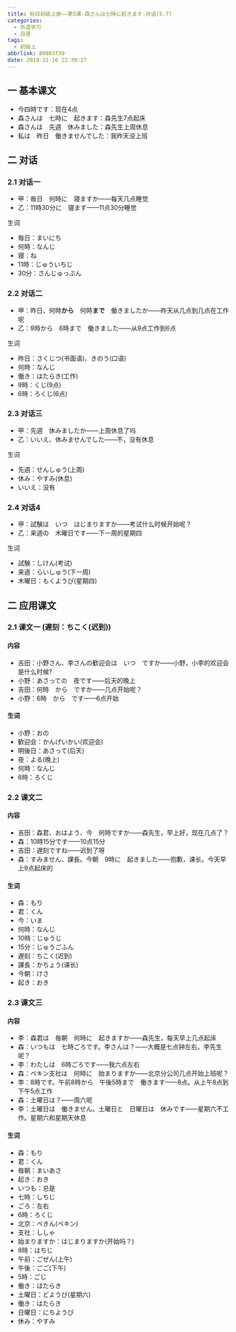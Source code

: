 ```yaml
---
title: 标日初级上册——第5课-森さんは七時に起きます-对话(5.7)
categories:
  - 外语学习
  - 日语
tags:
  - 初级上
abbrlink: 80803f39
date: 2019-11-16 22:39:27
---
```

## 一 基本课文

* 今四時です：现在4点
* 森さんは　七時に　起きます：森先生7点起床
* 森さんは　先週　休みました：森先生上周休息
* 私は　昨日　働きませんでした：我昨天没上班

<!--more-->

## 二 对话

### 2.1 对话一
* 甲：毎日　何時に　寝ますか——每天几点睡觉
* 乙：11時30分に　寝ます——11点30分睡觉

生词

*  毎日：まいにち
* 何時：なんじ
* 寝：ね
* 11時：じゅういちじ
* 30分：さんじゅっぷん

### 2.2 对话二

* 甲：昨日、何時**から**　何時**まで**　働きましたか——昨天从几点到几点在工作呢
* 乙：9時から　6時まで　働きました——从9点工作到6点

生词

* 昨日：さくじつ(书面语)、きのう(口语)
* 何時：なんじ　
* 働き：はたらき(工作)
* 9時：くじ(9点)
* 6時：ろくじ(6点)

### 2.3 对话三

* 甲：先週　休みましたか——上周休息了吗
* 乙：いいえ、休みませんでした——不，没有休息

生词

* 先週：せんしゅう(上周)
* 休み：やすみ(休息)
* いいえ：没有

### 2.4 对话4

* 甲：試験は　いつ　はじまりますか——考试什么时候开始呢？
* 乙：来週の　木曜日です——下一周的星期四

生词

* 試験：しけん(考试)
* 来週：らいしゅう(下一周)
* 木曜日：もくようび(星期四)

## 二 应用课文

### 2.1 课文一 (遅刻：ちこく(迟到))
#### 内容

* 吉田：小野さん、李さんの歓迎会は　いつ　ですか——小野，小李的欢迎会是什么时候?
* 小野：あさっての　夜です——后天的晚上
* 吉田：何時　から　ですか——几点开始呢？
* 小野：6時　から　です——6点开始

####  生词

* 小野：おの
* 歓迎会：かんげいかい(欢迎会)
* 明後日：あさって(后天)
* 夜：よる(晚上)
* 何時：なんじ
* 6時：ろくじ

### 2.2 课文二

#### 内容

* 吉田：森君、おはよう、今　何時ですか——森先生，早上好，现在几点了？
* 森：10時15分です——10点15分
* 吉田：遅刻ですね——迟到了呀
* 森：すみません、課長。今朝　9時に　起きました——抱歉，课长。今天早上9点起床的

#### 生词

* 森：もり
* 君：くん
* 今：いま
* 何時：なんじ
* 10時：じゅうじ
* 15分：じゅうごふん
* 遅刻：ちこく(迟到)
* 課長：かちょう(课长)
* 今朝：けさ
* 起き：おき

### 2.3 课文三

#### 内容

* 李：森君は　毎朝　何時に　起きますか——森先生，每天早上几点起床
* 森：いつもは　七時ごろです。李さんは？——大概是七点钟左右，李先生呢？
* 李：わたしは　6時ごろです——我六点左右
* 森：ペキン支社は　何時に　始まりますか——北京分公司几点开始上班呢？
* 李：8時です。午前8時から　午後5時まで　働きます——8点。从上午8点到下午5点工作
* 森：土曜日は？——周六呢
* 李：土曜日は　働きません。土曜日と　日曜日は　休みです——星期六不工作。星期六和星期天休息

#### 生词

* 森：もり
* 君：くん
* 毎朝：まいあさ
* 起き：おき
* いつも：总是
* 七時：しちじ
* ごろ：左右
* 6時：ろくじ
* 北京：ぺきん(ペキン)
* 支社：ししゃ
* 始まりますか：はじまりますか(开始吗？)
* 8時：はちじ
* 午前：ごぜん(上午)
* 午後：ごご(下午)
* 5時：ごじ
* 働き：はたらき
* 土曜日：どようび(星期六)
* 働き：はたらき
* 日曜日：にちようび
* 休み：やすみ
